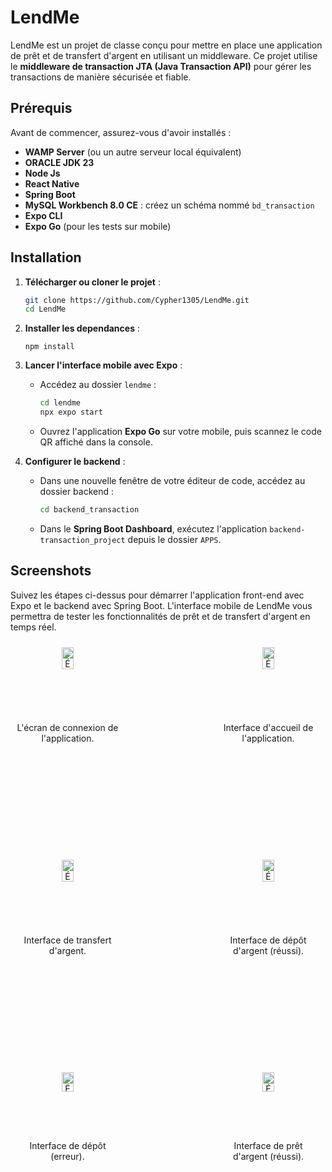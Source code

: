 # LendMe

LendMe est un projet de classe conçu pour mettre en place une application de prêt et de transfert d'argent en utilisant un middleware. 
Ce projet utilise le **middleware de transaction JTA (Java Transaction API)** pour gérer les transactions de manière sécurisée et fiable.

## Prérequis

Avant de commencer, assurez-vous d'avoir installés :

- **WAMP Server** (ou un autre serveur local équivalent)
- **ORACLE JDK 23**
- **Node Js**
- **React Native**
- **Spring Boot**
- **MySQL Workbench 8.0 CE** : créez un schéma nommé `bd_transaction`
- **Expo CLI**
- **Expo Go** (pour les tests sur mobile)

## Installation

1. **Télécharger ou cloner le projet** :

   ```bash
   git clone https://github.com/Cypher1305/LendMe.git
   cd LendMe
   ```
2. **Installer les dependances** :

   ```npm install```

2. **Lancer l'interface mobile avec Expo** :
   - Accédez au dossier `lendme` :

     ```bash
     cd lendme
     npx expo start
     ```

   - Ouvrez l'application **Expo Go** sur votre mobile, puis scannez le code QR affiché dans la console.

3. **Configurer le backend** :
   - Dans une nouvelle fenêtre de votre éditeur de code, accédez au dossier backend :

     ```bash
     cd backend_transaction
     ```

   - Dans le **Spring Boot Dashboard**, exécutez l'application `backend-transaction_project` depuis le dossier `APPS`.

## Screenshots
Suivez les étapes ci-dessus pour démarrer l'application front-end avec Expo et le backend avec Spring Boot. 
L'interface mobile de LendMe vous permettra de tester les fonctionnalités de prêt et de transfert d'argent en temps réel.

<div style="display: flex; flex-wrap: wrap; justify-content: space-between;">
  <div style="margin: 10px; text-align: center; width: calc(33.33% - 5px);"> <!-- Largeur ajustée -->
    <img src="images/lendme_6.jpeg" alt="Écran de connexion" style="width: 33.3%;" />
    <p>L'écran de connexion de l'application.</p>
  </div>
  <div style="margin: 10px; text-align: center; width: calc(33.33% - 5px);"> <!-- Largeur ajustée -->
    <img src="images/lendme_4.jpeg" alt="Écran d'accueil" style="width: 33.3%;" />
    <p>Interface d'accueil de l'application.</p>
  </div>
  <div style="margin: 10px; text-align: center; width: calc(33.33% - 5px);"> <!-- Largeur ajustée -->
    <img src="images/lendme_5.jpeg" alt="Écran de transfert" style="width: 33.3%;" />
    <p>Interface de transfert d'argent.</p>
  </div>
  <div style="margin: 10px; text-align: center; width: calc(33.33% - 5px);"> <!-- Largeur ajustée -->
    <img src="images/lendme_2.jpeg" alt="Écran de dépôt réussi" style="width: 33.3%;" />
    <p>Interface de dépôt d'argent (réussi).</p>
  </div>
  <div style="margin: 10px; text-align: center; width: calc(33.33% - 5px);"> <!-- Largeur ajustée -->
    <img src="images/lendme_3.jpeg" alt="Écran 404 dépôt" style="width: 33.3%;" />
    <p>Interface de dépôt (erreur).</p>
  </div>
  <div style="margin: 10px; text-align: center; width: calc(33.33% - 5px);"> <!-- Largeur ajustée -->
    <img src="images/lendme_1.jpeg" alt="Écran de prêt réussi" style="width: 33.3%;" />
    <p>Interface de prêt d'argent (réussi).</p>
  </div>
</div>


